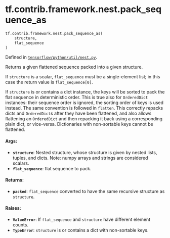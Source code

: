 <div itemscope itemtype="http://developers.google.com/ReferenceObject">
<meta itemprop="name" content="tf.contrib.framework.nest.pack_sequence_as" />
</div>

# tf.contrib.framework.nest.pack_sequence_as

``` python
tf.contrib.framework.nest.pack_sequence_as(
    structure,
    flat_sequence
)
```



Defined in [`tensorflow/python/util/nest.py`](https://www.tensorflow.org/code/tensorflow/python/util/nest.py).

Returns a given flattened sequence packed into a given structure.

If `structure` is a scalar, `flat_sequence` must be a single-element list;
in this case the return value is `flat_sequence[0]`.

If `structure` is or contains a dict instance, the keys will be sorted to
pack the flat sequence in deterministic order. This is true also for
`OrderedDict` instances: their sequence order is ignored, the sorting order of
keys is used instead. The same convention is followed in `flatten`.
This correctly repacks dicts and `OrderedDict`s after they have been
flattened, and also allows flattening an `OrderedDict` and then repacking it
back using a corresponding plain dict, or vice-versa.
Dictionaries with non-sortable keys cannot be flattened.

#### Args:

* <b>`structure`</b>: Nested structure, whose structure is given by nested lists,
      tuples, and dicts. Note: numpy arrays and strings are considered
      scalars.
* <b>`flat_sequence`</b>: flat sequence to pack.


#### Returns:

* <b>`packed`</b>: `flat_sequence` converted to have the same recursive structure as
    `structure`.


#### Raises:

* <b>`ValueError`</b>: If `flat_sequence` and `structure` have different
    element counts.
* <b>`TypeError`</b>: `structure` is or contains a dict with non-sortable keys.